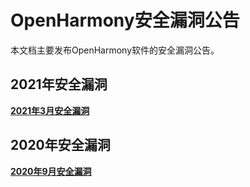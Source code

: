 # OpenHarmony安全漏洞公告

本文档主要发布OpenHarmony软件的安全漏洞公告。


 ## 2021年安全漏洞
 **[2021年3月安全漏洞](https://gitee.com/openharmony/security/blob/master/zh/security-disclosure/2021/2021-03.md)** 

## 2020年安全漏洞
 **[2020年9月安全漏洞](https://gitee.com/openharmony/security/blob/master/zh/security-disclosure/2020-CVE/2020-09.md)** 

